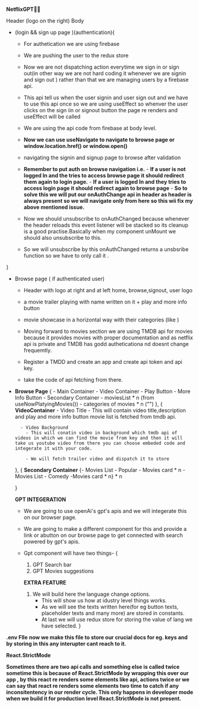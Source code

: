 **NetflixGPT🚀🚀**


Header (logo on the right)
Body 
 - (login && sign up page )(authentication){
    -  For authetication we are using firebase
    -  We are pushing the user to the redux store
    -  Now we are not dispatching action everytime we sign in or sign out(in other way we are not hard   coding it whenever we are signin and sign out ) rather than that we are managing users by a   firebase api.
    -  This api tell us when the user signin and user sign out and we have to use this api once so we are using useEffect so whenver the user clicks on the sign iin or signout button the page re renders and useEffect will be called
    -  We are using the api code from firebase at body level.
    - **Now we can use useNavigate to navigate to browse page or window.location.href() or window.open()**
    - navigating the signin and signup page to browse after validation

    - **Remember to put auth on browse navigation i.e.**
          - **If a user is not logged In and the tries to access browse page it should redirect them again to login page.**
          - **If a user is logged In and they tries to access login page it should redirect again to browse page**
          - **So to solve this we will put our onAuthChange api in header as header is always present so we will navigate only from here so this wii fix my above mentioned issue.**

    - Now we should unsubscribe to onAuthChanged  because whenever the header reloads this event listener will be stacked so its cleanup is a good practise.Basically when my component unMount we should also unsubscribe to this.

    - So we will unsubscribe by this onAuthChanged returns a unsbsribe function so we have to only call it .



 }
 -  Browse page ( if authenticated user)
       - Header with logo at right and at left home, browse,signout, user logo
       - a movie trailer playing with name written on it + play and more info button 
       - movie showcase in a horizontal way with their categories (like )

       - Moving forward to movies section we are using TMDB api for movies because it provides movies with proper documentation and as netflix api is private and TMDB has godd autheticationa nd doesnt change frequemtly.
       
       - Register a TMDD and create an app and create api token and api key.
       - take the code of api fetching from there.


- **Browse Page**
   {
      - Main Container
          - Video Container
              - Play Button - More Info Button
      - Secondary Container
          - moviesList * n (from useNowPlatyingMovies())
          - categories of movies * n ("")
   },
   {
      **VideoContainer**
        - Video Title 
           - This will contain video title,description and play and more info button movie list is fetched from tmdb api.

        - Video Background
          - This will conatin video in background which tmdb api of videos in which we can find the movie from key and then it will take us youtube video from there you can choose embeded code and integerate it with your code.
          
          - We will fetch trailer video and dispatch it to store

   },
   {
      **Secondary Container**
      {- Movies List - Popular
         - Movies card * n
      - Movies List - Comedy
         -Movies card * n} * n
      
   }


   **GPT INTEGERATION**
   - We are going to use openAi's gpt's apis and we will integerate this on our browser page.
   - We are going to make a different component for this and provide a link or abutton on our browse page to get connected with search powered by gpt's apis.


   - Gpt component will have two things-
   {
      1. GPT Search bar
      2. GPT Movies suggestions

      **EXTRA FEATURE**
       1. We will build here the language change options.
          - This will show us how at idustry level things works.
          - As we will see the texts written here(for eg button texts, placeholder texts and many more) are stored in constants.
          - At last we will use redux store for storing the value of lang we have selected.
   }


**.env FIle**
**now we make this file to store our crucial docs for eg. keys and by storing in this any interupter cant reach to it.**

**React.StrictMode**

**Sometimes there are two api calls and something else is called twice sometime this is because of React.StrictMode by wrapping this over our app , by this react re renders some elements like api, actions twice or we can say that react re renders some elements two time to catch if any inconsitentency in our render cycle. This only happens in developer mode when we build it for production level React.StrictMode is not present.**